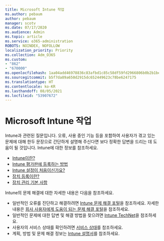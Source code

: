 ```yaml
---
title: Microsoft Intune 작업
ms.author: pebaum
author: pebaum
manager: scotv
ms.date: 07/17/2020
ms.audience: Admin
ms.topic: article
ms.service: o365-administration
ROBOTS: NOINDEX, NOFOLLOW
localization_priority: Priority
ms.collection: Adm_O365
ms.custom:
- "862"
- "670000"
ms.openlocfilehash: 1aa04add46978836c83afbd1c85c58df59fd2966806b0b2b1be5bd8cb5774d47
ms.sourcegitcommit: b5f7da89a650d2915dc652449623c78be6247175
ms.translationtype: HT
ms.contentlocale: ko-KR
ms.lasthandoff: 08/05/2021
ms.locfileid: "53907672"
---
```

# <a name="working-with-microsoft-intune"></a>Microsoft Intune 작업

Intune과 관련된 질문입니다. 오류, 사용 중인 기능 등을 포함하여 사용자가 겪고 있는 문제에 대해 한두 문장으로 간단하게 설명해 주신다면 보다 정확한 답변을 드리는 데 도움이 될 것입니다. Intune에 대한 정보를 참조하세요.

- [Intune이란?](https://docs.microsoft.com/intune/what-is-intune)
- [Intune 평가판에 등록하는 방법](https://docs.microsoft.com/intune/free-trial-sign-up)
- [Intune 설정이 처음이신가요?](https://docs.microsoft.com/intune/setup-steps)
- [장치 등록이란?](https://docs.microsoft.com/intune/device-enrollment)
- [장치 관리 기본 사항](https://docs.microsoft.com/mem/intune/fundamentals/)

Intune의 문제 해결에 대한 자세한 내용은 다음을 참조하세요.

- 일반적인 오류를 진단하고 해결하려면 [Intune 문제 해결 포털](https://aka.ms/intunetroubleshooting)을 참조하세요. 자세한 내용은 [회사 사용자에게 도움이 되는 문제 해결 포털](https://docs.microsoft.com/intune/help-desk-operators)을 참조하세요.
- 일반적인 문제에 대한 답변 및 해결 방법을 찾으려면 [Intune TechNet](https://aka.ms/intuneforums)을 참조하세요.
- 사용자의 서비스 상태를 확인하려면 [서비스 상태](https://portal.office.com/AdminPortal/Home#/servicehealth)를 참조하세요.
- 계획, 방법 및 문제 해결 정보는 [Intune 설명서](https://docs.microsoft.com/intune/)를 참조하세요.